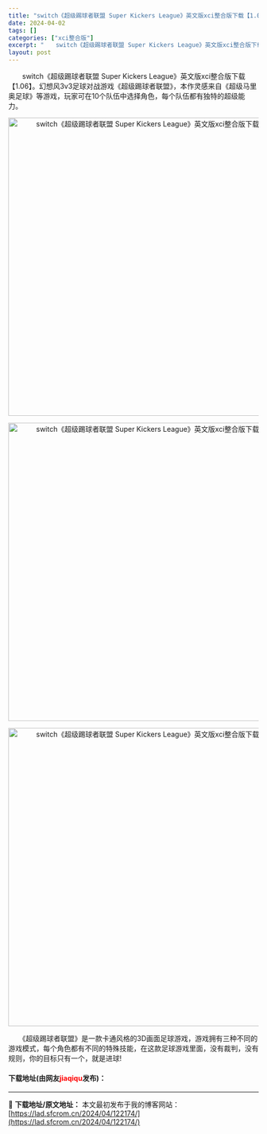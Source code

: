 ```yaml
---
title: "switch《超级踢球者联盟 Super Kickers League》英文版xci整合版下载【1.06】"
date: 2024-04-02
tags: []
categories: ["xci整合版"]
excerpt: "　　switch《超级踢球者联盟 Super Kickers League》英文版xci整合版下载【1.06】。幻想风3v3足球对战游戏《超级踢球者联盟》，本作灵感来自《超级马里奥足球》等游戏，玩家可在10个队伍中选择角色，每个队伍都有独特的超级能力。 　　《超级踢球者联盟》是一款卡通风格的3D画面&hellip;"
layout: post
---
```


 <p>　　switch《超级踢球者联盟 Super Kickers League》英文版xci整合版下载【1.06】。幻想风3v3足球对战游戏《超级踢球者联盟》，本作灵感来自《超级马里奥足球》等游戏，玩家可在10个队伍中选择角色，每个队伍都有独特的超级能力。</p> <p align="center"><img align="" border="0" src="https://lad.sfcrom.cn/wp-content/uploads/2024/04/20240402_660be2b060463.webp" width="600" alt="switch《超级踢球者联盟 Super Kickers League》英文版xci整合版下载【1.06】" /></p> <p align="center"><img align="" border="0" src="https://lad.sfcrom.cn/wp-content/uploads/2024/04/20240402_660be2b0d35e9.webp" width="600" alt="switch《超级踢球者联盟 Super Kickers League》英文版xci整合版下载【1.06】" /></p> <p align="center"><img align="" border="0" src="https://lad.sfcrom.cn/wp-content/uploads/2024/04/20240402_660be2b15542b.webp" width="600" alt="switch《超级踢球者联盟 Super Kickers League》英文版xci整合版下载【1.06】" /></p> <p>　　《超级踢球者联盟》是一款卡通风格的3D画面足球游戏，游戏拥有三种不同的游戏模式，每个角色都有不同的特殊技能，在这款足球游戏里面，没有裁判，没有规则，你的目标只有一个，就是进球!</p> <p><h4>下载地址(由网友<font color="red">jiaqiqu</font>发布)：</h4></p> 

---
📖 **下载地址/原文地址：** 本文最初发布于我的博客网站：[https://lad.sfcrom.cn/2024/04/122174/](https://lad.sfcrom.cn/2024/04/122174/)
